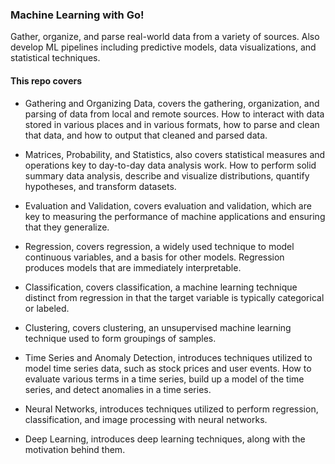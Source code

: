 ### Machine Learning with Go!
Gather, organize, and parse real-world data from a variety of sources. Also develop ML pipelines including predictive models, data visualizations, and statistical techniques.

#### This repo covers 
* Gathering and Organizing Data, covers the gathering, organization, and parsing
of data from local and remote sources. How to interact with data stored in various places and in various formats, how to parse and clean that data, and how to output that cleaned and parsed data.

* Matrices, Probability, and Statistics, also covers statistical measures and
operations key to day-to-day data analysis work. How to perform solid summary data analysis, describe and visualize distributions, quantify hypotheses, and transform datasets.

* Evaluation and Validation, covers evaluation and validation, which are key to
measuring the performance of machine applications and ensuring that they generalize.

* Regression, covers regression, a widely used technique to model continuous
variables, and a basis for other models. Regression produces models that are immediately
interpretable.

* Classification, covers classification, a machine learning technique distinct from
regression in that the target variable is typically categorical or labeled.

* Clustering, covers clustering, an unsupervised machine learning technique used
to form groupings of samples.

* Time Series and Anomaly Detection, introduces techniques utilized to model time
series data, such as stock prices and user events. How to evaluate various terms in a time series, build up a model of the time series, and detect anomalies in a time series.

* Neural Networks, introduces techniques utilized to perform regression,
classification, and image processing with neural networks.

* Deep Learning, introduces deep learning techniques, along with the motivation
behind them.